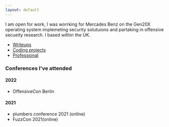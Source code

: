 ```yaml
---
layout: default
---
```

I am open for work, I was worrking for Mercades Benz on the Gen20X operating system implemeting security solutuions and partaking in offensive secueity research. I based within the UK.
 
 
- [Writeups](./writeups.md)
- [Coding projects](./another-page.html)
- [Professional](./Work_projects.html)

### Conferences I've attended

#### 2022
- OffensiveCon Berlin

#### 2021
- plumbers conference 2021 (online)
- FuzzCon 2021(online)

